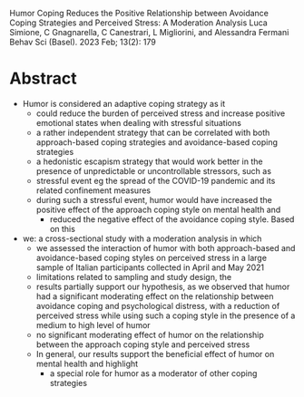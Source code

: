 Humor Coping Reduces the Positive Relationship between
  Avoidance Coping Strategies and Perceived Stress: A Moderation Analysis
Luca Simione, C Gnagnarella, C Canestrari, L Migliorini, and Alessandra Fermani
Behav Sci (Basel). 2023 Feb; 13(2): 179

# Abstract

* Humor is considered an adaptive coping strategy as it
  * could reduce the burden of perceived stress and
    increase positive emotional states when dealing with stressful situations
  * a rather independent strategy that can be correlated with both
    approach-based coping strategies and avoidance-based coping strategies
  * a hedonistic escapism strategy that would work better in the presence of
    unpredictable or uncontrollable stressors, such as
  * stressful event eg the spread of the COVID-19 pandemic and its related
    confinement measures
  * during such a stressful event, humor would have increased the positive
    effect of the approach coping style on mental health and
    * reduced the negative effect of the avoidance coping style.  Based on this
* we: a cross-sectional study with a moderation analysis in which
  * we assessed the interaction of humor with both approach-based and
    avoidance-based coping styles on perceived stress
    in a large sample of Italian participants collected in April and May 2021
  * limitations related to sampling and study design, the
  * results partially support our hypothesis, as we observed that
    humor had a significant moderating effect on the relationship between
    avoidance coping and psychological distress, with a reduction of perceived
    stress while using such a coping style in the presence of a medium to high
    level of humor
  * no significant moderating effect of humor on the relationship between the
    approach coping style and perceived stress
  * In general, our results support the
    beneficial effect of humor on mental health and highlight
    * a special role for humor as a moderator of other coping strategies
